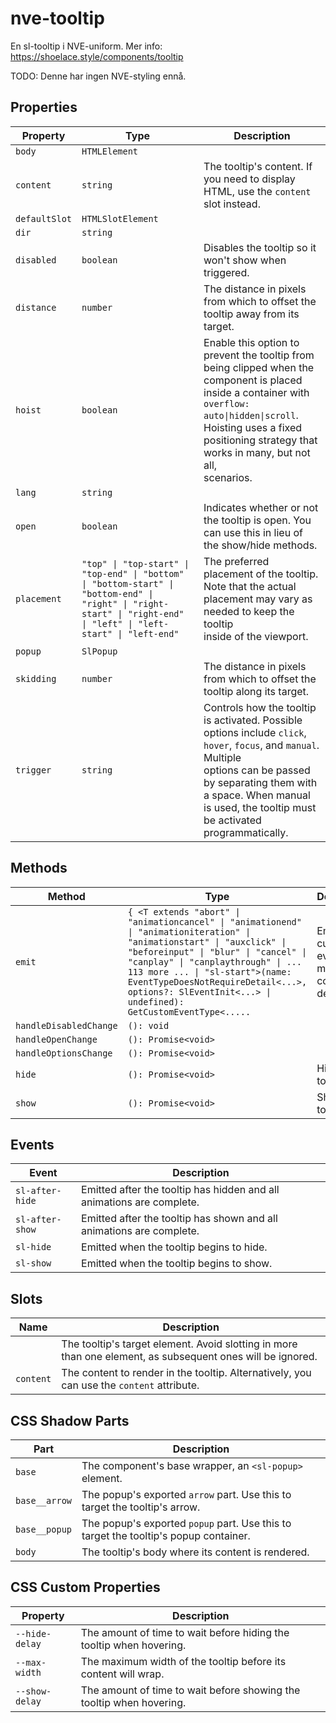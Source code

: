 # nve-tooltip

En sl-tooltip i NVE-uniform.
Mer info: https://shoelace.style/components/tooltip

TODO: Denne har ingen NVE-styling ennå.

## Properties

| Property      | Type                                             | Description                                      |
|---------------|--------------------------------------------------|--------------------------------------------------|
| `body`        | `HTMLElement`                                    |                                                  |
| `content`     | `string`                                         | The tooltip's content. If you need to display HTML, use the `content` slot instead. |
| `defaultSlot` | `HTMLSlotElement`                                |                                                  |
| `dir`         | `string`                                         |                                                  |
| `disabled`    | `boolean`                                        | Disables the tooltip so it won't show when triggered. |
| `distance`    | `number`                                         | The distance in pixels from which to offset the tooltip away from its target. |
| `hoist`       | `boolean`                                        | Enable this option to prevent the tooltip from being clipped when the component is placed inside a container with<br />`overflow: auto\|hidden\|scroll`. Hoisting uses a fixed positioning strategy that works in many, but not all,<br />scenarios. |
| `lang`        | `string`                                         |                                                  |
| `open`        | `boolean`                                        | Indicates whether or not the tooltip is open. You can use this in lieu of the show/hide methods. |
| `placement`   | `"top" \| "top-start" \| "top-end" \| "bottom" \| "bottom-start" \| "bottom-end" \| "right" \| "right-start" \| "right-end" \| "left" \| "left-start" \| "left-end"` | The preferred placement of the tooltip. Note that the actual placement may vary as needed to keep the tooltip<br />inside of the viewport. |
| `popup`       | `SlPopup`                                        |                                                  |
| `skidding`    | `number`                                         | The distance in pixels from which to offset the tooltip along its target. |
| `trigger`     | `string`                                         | Controls how the tooltip is activated. Possible options include `click`, `hover`, `focus`, and `manual`. Multiple<br />options can be passed by separating them with a space. When manual is used, the tooltip must be activated<br />programmatically. |

## Methods

| Method                 | Type                                             | Description                                      |
|------------------------|--------------------------------------------------|--------------------------------------------------|
| `emit`                 | `{ <T extends "abort" \| "animationcancel" \| "animationend" \| "animationiteration" \| "animationstart" \| "auxclick" \| "beforeinput" \| "blur" \| "cancel" \| "canplay" \| "canplaythrough" \| ... 113 more ... \| "sl-start">(name: EventTypeDoesNotRequireDetail<...>, options?: SlEventInit<...> \| undefined): GetCustomEventType<.....` | Emits a custom event with more convenient defaults. |
| `handleDisabledChange` | `(): void`                                       |                                                  |
| `handleOpenChange`     | `(): Promise<void>`                              |                                                  |
| `handleOptionsChange`  | `(): Promise<void>`                              |                                                  |
| `hide`                 | `(): Promise<void>`                              | Hides the tooltip                                |
| `show`                 | `(): Promise<void>`                              | Shows the tooltip.                               |

## Events

| Event           | Description                                      |
|-----------------|--------------------------------------------------|
| `sl-after-hide` | Emitted after the tooltip has hidden and all animations are complete. |
| `sl-after-show` | Emitted after the tooltip has shown and all animations are complete. |
| `sl-hide`       | Emitted when the tooltip begins to hide.         |
| `sl-show`       | Emitted when the tooltip begins to show.         |

## Slots

| Name      | Description                                      |
|-----------|--------------------------------------------------|
|           | The tooltip's target element. Avoid slotting in more than one element, as subsequent ones will be ignored. |
| `content` | The content to render in the tooltip. Alternatively, you can use the `content` attribute. |

## CSS Shadow Parts

| Part          | Description                                      |
|---------------|--------------------------------------------------|
| `base`        | The component's base wrapper, an `<sl-popup>` element. |
| `base__arrow` | The popup's exported `arrow` part. Use this to target the tooltip's arrow. |
| `base__popup` | The popup's exported `popup` part. Use this to target the tooltip's popup container. |
| `body`        | The tooltip's body where its content is rendered. |

## CSS Custom Properties

| Property       | Description                                      |
|----------------|--------------------------------------------------|
| `--hide-delay` | The amount of time to wait before hiding the tooltip when hovering. |
| `--max-width`  | The maximum width of the tooltip before its content will wrap. |
| `--show-delay` | The amount of time to wait before showing the tooltip when hovering. |
